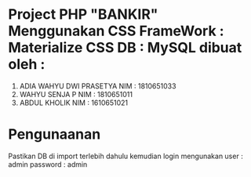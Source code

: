 Project PHP "BANKIR"
Menggunakan 
CSS FrameWork : Materialize CSS
DB            : MySQL
dibuat oleh :
==================================
1. ADIA WAHYU DWI PRASETYA NIM : 1810651033
2. WAHYU SENJA P NIM : 1810651011
3. ABDUL KHOLIK NIM : 1610651021

Pengunaanan 
==================================
Pastikan DB di import terlebih dahulu kemudian login
mengunakan user : admin password : admin
